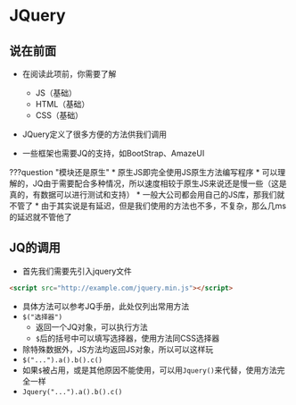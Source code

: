 # JQuery
## 说在前面
* 在阅读此项前，你需要了解
    * JS（基础）
    * HTML（基础）
    * CSS（基础）

* JQuery定义了很多方便的方法供我们调用
* 一些框架也需要JQ的支持，如BootStrap、AmazeUI

???question "模块还是原生"
    * 原生JS即完全使用JS原生方法编写程序
    * 可以理解的，JQ由于需要配合多种情况，所以速度相较于原生JS来说还是慢一些（这是真的，有数据可以进行测试和支持）
    * 一般大公司都会用自己的JS库，那我们就不管了
    * 由于其实说是有延迟，但是我们使用的方法也不多，不复杂，那么几ms的延迟就不管他了

## JQ的调用
* 首先我们需要先引入jquery文件
```html
<script src="http://example.com/jquery.min.js"></script>
```
* 具体方法可以参考JQ手册，此处仅列出常用方法
* `$("选择器")`
    * 返回一个JQ对象，可以执行方法
    * `$`后的括号中可以填写选择器，使用方法同CSS选择器
* 除特殊数据外，JS方法均返回JS对象，所以可以这样玩
* `$("...").a().b().c()`
* 如果`$`被占用，或是其他原因不能使用，可以用`Jquery()`来代替，使用方法完全一样
* `Jquery("...").a().b().c()`











